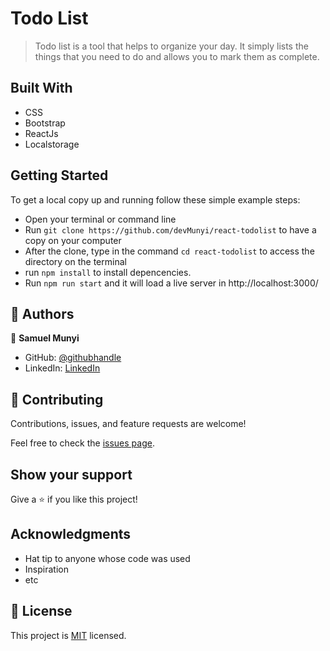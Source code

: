 # Todo List
> Todo list is a tool that helps to organize your day. It simply lists the things that you need to do and allows you to mark them as complete.

## Built With

- CSS
- Bootstrap
- ReactJs
- Localstorage

## Getting Started
To get a local copy up and running follow these simple example steps:

- Open your terminal or command line
- Run `git clone https://github.com/devMunyi/react-todolist` to have a copy on your computer
- After the clone, type in the command `cd react-todolist` to access the directory on the terminal
- run `npm install` to install depencencies.
- Run `npm run start` and it will load a live server in http://localhost:3000/


## 👤 Authors

👤 **Samuel Munyi**
- GitHub: [@githubhandle](https://github.com/devMunyi)
- LinkedIn: [LinkedIn](https://www.linkedin.com/in/samuel-munyi-01315b174/)


## 🤝 Contributing

Contributions, issues, and feature requests are welcome!

Feel free to check the [issues page](https://github.com/devMunyi/js-capstone-project/issues).

## Show your support

Give a ⭐️ if you like this project!

## Acknowledgments

- Hat tip to anyone whose code was used
- Inspiration
- etc

## 📝 License

This project is [MIT](./LICENSE) licensed.
